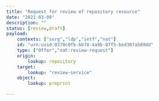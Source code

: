 ```yaml
---
title: "Request for review of repository resource"
date: "2021-03-08"
description: ""
status: [review,draft]
payload:
    contexts: ["sorg","ldp","ietf","nat"]
    id: "urn:uuid:0370c0fb-bb78-4a9b-87f5-bed307a509dd"
    type: ["Offer","nat:review-request"]
    origin:
        lookup: repository
    target:
        lookup: "review-service"
    object:
        lookup: preprint

---
```


